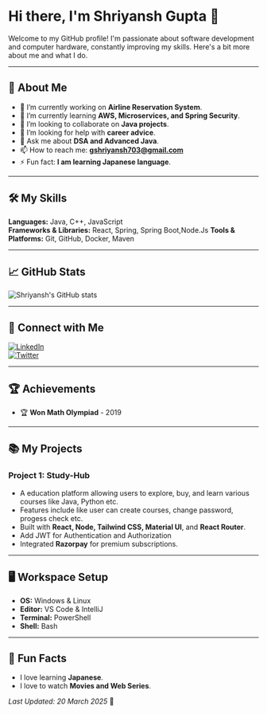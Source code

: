 # Hi there, I'm Shriyansh Gupta 👋

Welcome to my GitHub profile! I'm passionate about software development and computer hardware, constantly improving my skills. Here's a bit more about me and what I do.

---

## 🚀 About Me
- 🔭 I’m currently working on **Airline Reservation System**.
- 🌱 I’m currently learning **AWS, Microservices, and Spring Security**.
- 👯 I’m looking to collaborate on **Java projects**.
- 🤔 I’m looking for help with **career advice**.
- 💬 Ask me about **DSA and Advanced Java**.
- 📫 How to reach me: **gshriyansh703@gmail.com**
- ⚡ Fun fact: **I am learning Japanese language**.

---

## 🛠️ My Skills
**Languages:** Java, C++, JavaScript  
**Frameworks & Libraries:** React, Spring, Spring Boot,Node.Js 
**Tools & Platforms:** Git, GitHub, Docker, Maven  

---

## 📈 GitHub Stats
![Shriyansh's GitHub stats](https://github-readme-stats.vercel.app/api?username=Shriyanshgithub&show_icons=true&theme=tokyonight)

---

## 🔗 Connect with Me
[![LinkedIn](https://img.shields.io/badge/LinkedIn-0077B5?style=for-the-badge&logo=linkedin&logoColor=white)](https://linkedin.com/in/Shriyanshgithub)  
[![Twitter](https://img.shields.io/badge/Twitter-1DA1F2?style=for-the-badge&logo=twitter&logoColor=white)](https://twitter.com/Shriyanshgithub)  

---

## 🏆 Achievements
- 🏆 **Won Math Olympiad** - 2019

---

## 📚 My Projects
### **Project 1: Study-Hub**
- A education platform allowing users to explore, buy, and learn various courses like Java, Python etc.
- Features include like user can create courses, change password, progess check etc.
- Built with **React, Node, Tailwind CSS, Material UI**, and **React Router**.
- Add JWT for Authentication and Authorization
- Integrated **Razorpay** for premium subscriptions.

---

## 🖥️ Workspace Setup
- **OS:** Windows & Linux  
- **Editor:** VS Code & IntelliJ  
- **Terminal:** PowerShell 
- **Shell:** Bash  

---

## 📅 Fun Facts
- I love learning **Japanese**.
- I love to watch **Movies and Web Series**.

_Last Updated: 20 March 2025_ 🚀


